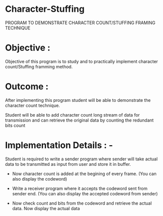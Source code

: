 # Character-Stuffing
PROGRAM TO DEMONSTRATE CHARACTER COUNT/STUFFING FRAMING TECHNIQUE

# Objective : 
 Objective of this program is to study and to practically implement character count/Stuffing  framming method. 

# Outcome : 
 After implementing this program student will be able to   demonstrate the character count technique.

Student will be able to add character count long stream of data for transmission and can retrieve the original data by counting the redundant bits count 

# Implementation Details : -

 Student is required to write a sender program where sender will take actual data to be transmitted as input from user and store it in buffer.

 - Now character count is added at the begining of every frame. (You can also display the codeword)
 - Write a receiver program where it accepts the codeword sent from sender end. (You can also display the accepted codeword from sender)

 - Now check count and bits from the codeword and retrieve the actual data. Now display the actual data
